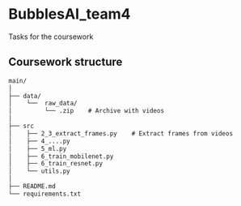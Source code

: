 # BubblesAI_team4
Tasks for the coursework

## Coursework structure

```markdown
main/
│
├── data/
│    └──  raw_data/    
│         └── .zip    # Archive with videos
│    
├── src
│    ├── 2_3_extract_frames.py    # Extract frames from videos 
│    ├── 4_....py                         
│    ├── 5_ml.py                         
│    ├── 6_train_mobilenet.py      
│    ├── 6_train_resnet.py
│    └── utils.py
│
├── README.md
└── requirements.txt
```